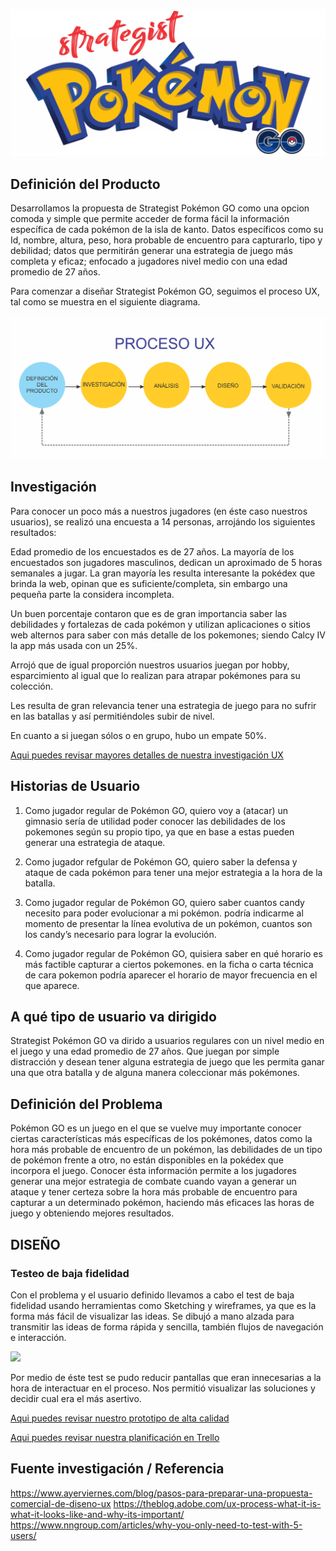 <p align="center">
<img src="src/img/logo pokemon.png">
</p>

## Definición del Producto

Desarrollamos la propuesta de Strategist Pokémon GO como una opcion comoda y simple que permite acceder de forma fácil la información específica de cada pokémon de la isla de kanto. Datos específicos como su Id, nombre, altura, peso, hora probable de encuentro para capturarlo, tipo y debilidad; datos que permitirán generar una estrategia de juego más completa y eficaz; enfocado a jugadores nivel medio con una edad promedio de 27 años.

Para comenzar a diseñar Strategist Pokémon GO, seguimos el proceso UX, tal como se muestra en el siguiente diagrama.


<p align="center">
<img src="src/img/ProcesoUX.png">
</p>


## Investigación

Para conocer un poco más a nuestros jugadores (en éste caso nuestros usuarios), se realizó una encuesta a 14 personas, arrojándo los siguientes resultados: 

Edad promedio de los encuestados es de 27 años.
La mayoría de los encuestados son jugadores masculinos, dedican un aproximado de 5 horas semanales a jugar.
La gran mayoría les resulta interesante la pokédex que brinda la web, opinan que es suficiente/completa, sin embargo una pequeña parte la considera incompleta.

Un buen porcentaje contaron que es de gran importancia saber las debilidades y fortalezas de cada pokémon y utilizan aplicaciones o sitios web alternos para saber con más detalle de los pokemones; siendo Calcy IV la app más usada con un 25%.

Arrojó que de igual proporción nuestros usuarios juegan por hobby, esparcimiento al igual que lo realizan para atrapar pokémones para su colección.

Les resulta de gran relevancia tener una estrategia de juego para no sufrir en las batallas y así permitiéndoles subir de nivel.

En cuanto a si juegan sólos o en grupo, hubo un empate 50%.


[Aqui puedes revisar mayores detalles de nuestra investigación UX](https://drive.google.com/open?id=11u7ZxFe7yMA43Cb8CPaR8D7AJoGw2h5n0X3-jVJIc5Q)



## Historias de Usuario 

1. Como jugador regular de Pokémon GO, quiero voy a (atacar) un gimnasio 
sería de utilidad poder conocer las debilidades de los pokemones según su propio tipo, ya que en base a estas pueden generar una estrategia de ataque.

2. Como jugador refgular de Pokémon GO, quiero saber la defensa y ataque de cada pokémon para tener una mejor estrategia a la hora de la batalla.

3.  Como jugador regular de Pokémon GO, quiero saber cuantos candy necesito para poder evolucionar a mi pokémon.
podría indicarme al momento de presentar la línea evolutiva de un pokémon, cuantos son los candy’s necesario para lograr la evolución.

4. Como jugador regular de Pokémon GO, quisiera saber en qué horario es más factible capturar a ciertos pokemones.
en la ficha o carta técnica de cara pokemon podría aparecer el horario de mayor frecuencia en el que aparece.


## A qué tipo de usuario va dirigido

Strategist Pokémon GO va dirido a usuarios regulares con un nivel medio en el juego y una edad promedio de 27 años. 
Que juegan por simple distracción y desean tener alguna estrategia de juego que les permita ganar una que otra batalla y de alguna manera coleccionar más pokémones.


## Definición del Problema

Pokémon GO es un juego en el que se vuelve muy importante conocer ciertas características más específicas de los pokémones, datos como la hora más probable de encuentro de un pokémon, las debilidades de un tipo de pokémon frente a otro, no están disponibles en la pokédex que incorpora el juego. Conocer ésta información permite a los jugadores generar una mejor estrategia de combate cuando vayan a generar un ataque y  tener certeza sobre la hora más probable de encuentro para capturar a un determinado pokémon, haciendo más eficaces las horas de juego y obteniendo mejores resultados.


## DISEÑO
### Testeo de baja fidelidad

Con el problema y el usuario definido llevamos a cabo el test de baja fidelidad usando herramientas como Sketching y wireframes, ya que es la forma más fácil de visualizar las ideas. Se dibujó a mano alzada para transmitir las ideas de forma rápida y sencilla, también flujos de navegación e interacción. 

<img src="src/img/Testeo baja">


Por medio de éste test se pudo reducir pantallas que eran innecesarias a la hora de interactuar en el proceso. Nos permitió visualizar las soluciones y decidir cual era el más asertivo. 






[Aqui puedes revisar nuestro prototipo de alta calidad](https://www.figma.com/file/JnvU0STLoUFQHGe1I4uMSeoJ/POKEMON-strategist?node-id=6%3A0)

[Aqui puedes revisar nuestra planificación en Trello](https://trello.com/b/j5Rkq8ZW)


## Fuente investigación / Referencia

https://www.ayerviernes.com/blog/pasos-para-preparar-una-propuesta-comercial-de-diseno-ux
https://theblog.adobe.com/ux-process-what-it-is-what-it-looks-like-and-why-its-important/
https://www.nngroup.com/articles/why-you-only-need-to-test-with-5-users/
